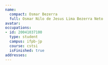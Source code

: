 ```yaml
---
name:
  compact: Osmar Bezerra
  full: Osmar Nilo de Jesus Lima Bezerra Neto
avatar:
occupations:
- id: 20041037100
  type: student
  campus: ifpb-jp
  course: cstsi
  isFinished: true
addresses:
---
```

